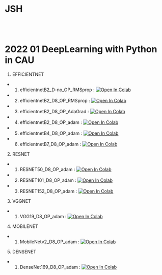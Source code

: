 # JSH


<br>
<br>


# 2022 01 DeepLearning with Python in CAU
01. EFFICIENTNET
- 1. efficientnetB2_D-no_OP_RMSprop : [![Open In Colab](https://colab.research.google.com/assets/colab-badge.svg)](https://colab.research.google.com/drive/1rWTPuDUUuox4Lwbogr_g_aYzFK8DgaTG)
- 2. efficientnetB2_D8_OP_RMSprop : [![Open In Colab](https://colab.research.google.com/assets/colab-badge.svg)](https://colab.research.google.com/drive/1smbR2wq6vz6WyERYwyzxTOsY6DoDp5qh)
- 3. efficientnetB2_D8_OP_AdaGrad : [![Open In Colab](https://colab.research.google.com/assets/colab-badge.svg)](https://colab.research.google.com/drive/15L5h4V8fGyMIK3XrN0PYtWHhbtzpdsOD)
- 4. efficientnetB2_D8_OP_adam : [![Open In Colab](https://colab.research.google.com/assets/colab-badge.svg)](https://colab.research.google.com/drive/1k1DiN4hAVJVCkaA332kgRMlK94sKE6HB)
- 5. efficientnetB4_D8_OP_adam : [![Open In Colab](https://colab.research.google.com/assets/colab-badge.svg)](https://colab.research.google.com/drive/1m7Xj9h0nRsXot6agQtvqtaHFIYyXZbzi)
- 6. efficientnetB7_D8_OP_adam : [![Open In Colab](https://colab.research.google.com/assets/colab-badge.svg)](https://colab.research.google.com/drive/1dBzzqS6QLik9wFr8Sa5U-l9OB_UhBPpO)

02. RESNET
- 1. RESNET50_D8_OP_adam : [![Open In Colab](https://colab.research.google.com/assets/colab-badge.svg)](https://colab.research.google.com/drive/1bAmaGmaVRgdvVVWX_6ibSmFyLs3GDLS7)
- 2. RESNET101_D8_OP_adam : [![Open In Colab](https://colab.research.google.com/assets/colab-badge.svg)](https://colab.research.google.com/drive/1YZDNEML8JY18pvlnn1U_cCBDRqNaY3-z)
- 3. RESNET152_D8_OP_adam : [![Open In Colab](https://colab.research.google.com/assets/colab-badge.svg)](https://colab.research.google.com/drive/1qxhkjwwn-A6DDCm5Z5NXdfOG5_BcFecr)

03. VGGNET
- 1. VGG19_D8_OP_adam : [![Open In Colab](https://colab.research.google.com/assets/colab-badge.svg)](https://colab.research.google.com/drive/18yvS8Brbl7ecIGY9rkHxcJrSj-H09yZJ)

04. MOBILENET
- 1. MobileNetv2_D8_OP_adam : [![Open In Colab](https://colab.research.google.com/assets/colab-badge.svg)](https://colab.research.google.com/drive/1Vl6loJpRpbao2eqS0TgE0Om4fK_aqyBP)

05. DENSENET
- 1. DenseNet169_D8_OP_adam : [![Open In Colab](https://colab.research.google.com/assets/colab-badge.svg)](https://colab.research.google.com/drive/18topMZjTt1V-QLYUWZqfNoY1sIynq_Qq)
